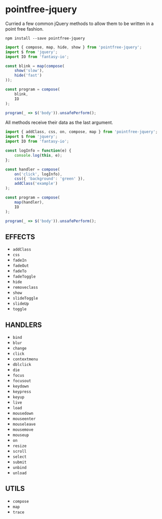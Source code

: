 pointfree-jquery
=================

Curried a few common jQuery methods to allow them to be written in a point free fashion.

`npm install --save pointfree-jquery`

```js
import { compose, map, hide, show } from 'pointfree-jquery';
import $ from 'jquery';
import IO from 'fantasy-io';

const blink = map(compose( 
    show('slow'),
    hide('fast')
));

const program = compose( 
    blink,
    IO
);

program(_ => $('body')).unsafePerform();

```

All methods receive their data as the last argument.

```js
import { addClass, css, on, compose, map } from 'pointfree-jquery';
import $ from 'jquery';
import IO from 'fantasy-io';

const logInfo = function(e) { 
    console.log(this, e);
};

const handler = compose( 
    on('click', logInfo),
    css({ 'background': 'green' }),
    addClass('example')
);

const program = compose( 
    map(handler),
    IO
);  

program(_ => $('body')).unsafePerform();

```

EFFECTS
--------

* `addClass`
* `css`
* `fadeIn`
* `fadeOut`
* `fadeTo`
* `fadeToggle`
* `hide`
* `removeclass`
* `show`
* `slideToggle`
* `slideUp`
* `toggle`

HANDLERS
--------

* `bind`
* `blur`
* `change`
* `click`
* `contextmenu`
* `dblclick`
* `die`
* `focus`
* `focusout`
* `keydown`
* `keypress`
* `keyup`
* `live`
* `load`
* `mousedown`
* `mouseenter`
* `mouseleave`
* `mousemove`
* `mouseup`
* `on`
* `resize`
* `scroll`
* `select`
* `submit`
* `unbind`
* `unload`

UTILS
--------

* `compose`
* `map`
* `trace`
